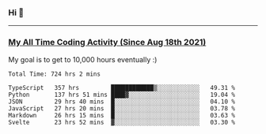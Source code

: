 ### Hi 🙂

---

### <a href="https://wakatime.com/@Eroxl">My All Time Coding Activity (Since Aug 18th 2021)</a>
My goal is to get to 10,000 hours eventually :)
<!--START_SECTION:waka-->

```text
Total Time: 724 hrs 2 mins

TypeScript   357 hrs         ████████████▒░░░░░░░░░░░░   49.31 %
Python       137 hrs 51 mins ████▓░░░░░░░░░░░░░░░░░░░░   19.04 %
JSON         29 hrs 40 mins  █░░░░░░░░░░░░░░░░░░░░░░░░   04.10 %
JavaScript   27 hrs 20 mins  █░░░░░░░░░░░░░░░░░░░░░░░░   03.78 %
Markdown     26 hrs 15 mins  █░░░░░░░░░░░░░░░░░░░░░░░░   03.63 %
Svelte       23 hrs 52 mins  ▓░░░░░░░░░░░░░░░░░░░░░░░░   03.30 %
```

<!--END_SECTION:waka-->
